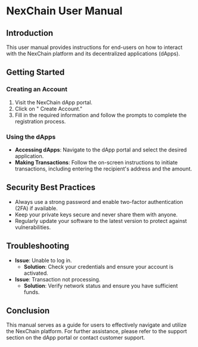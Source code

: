 # NexChain User Manual

## Introduction
This user manual provides instructions for end-users on how to interact with the NexChain platform and its decentralized applications (dApps).

## Getting Started

### Creating an Account
1. Visit the NexChain dApp portal.
2. Click on " Create Account."
3. Fill in the required information and follow the prompts to complete the registration process.

### Using the dApps
- **Accessing dApps**: Navigate to the dApp portal and select the desired application.
- **Making Transactions**: Follow the on-screen instructions to initiate transactions, including entering the recipient's address and the amount.

## Security Best Practices
- Always use a strong password and enable two-factor authentication (2FA) if available.
- Keep your private keys secure and never share them with anyone.
- Regularly update your software to the latest version to protect against vulnerabilities.

## Troubleshooting
- **Issue**: Unable to log in.
  - **Solution**: Check your credentials and ensure your account is activated.
- **Issue**: Transaction not processing.
  - **Solution**: Verify network status and ensure you have sufficient funds.

## Conclusion
This manual serves as a guide for users to effectively navigate and utilize the NexChain platform. For further assistance, please refer to the support section on the dApp portal or contact customer support.
